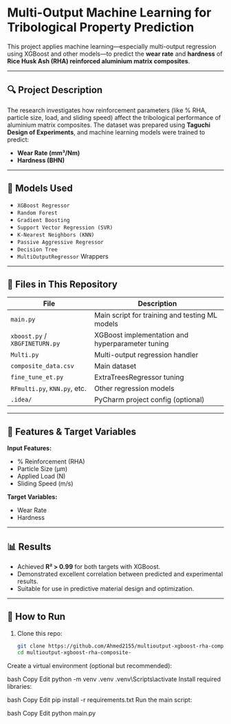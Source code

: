 # Multi-Output Machine Learning for Tribological Property Prediction

This project applies machine learning—especially multi-output regression using XGBoost and other models—to predict the **wear rate** and **hardness** of **Rice Husk Ash (RHA) reinforced aluminium matrix composites**.

---

## 🔍 Project Description

The research investigates how reinforcement parameters (like % RHA, particle size, load, and sliding speed) affect the tribological performance of aluminium matrix composites. The dataset was prepared using **Taguchi Design of Experiments**, and machine learning models were trained to predict:

- **Wear Rate (mm³/Nm)**
- **Hardness (BHN)**

---

## 🧠 Models Used

- `XGBoost Regressor`
- `Random Forest`
- `Gradient Boosting`
- `Support Vector Regression (SVR)`
- `K-Nearest Neighbors (KNN)`
- `Passive Aggressive Regressor`
- `Decision Tree`
- `MultiOutputRegressor` Wrappers

---

## 📂 Files in This Repository

| File | Description |
|------|-------------|
| `main.py` | Main script for training and testing ML models |
| `xboost.py` / `XBGFINETURN.py` | XGBoost implementation and hyperparameter tuning |
| `Multi.py` | Multi-output regression handler |
| `composite_data.csv` | Main dataset |
| `fine_tune_et.py` | ExtraTreesRegressor tuning |
| `RFmulti.py`, `KNN.py`, etc. | Other regression models |
| `.idea/` | PyCharm project config (optional) |

---

## 🧪 Features & Target Variables

**Input Features:**
- % Reinforcement (RHA)
- Particle Size (µm)
- Applied Load (N)
- Sliding Speed (m/s)

**Target Variables:**
- Wear Rate
- Hardness

---

## 📊 Results

- Achieved **R² > 0.99** for both targets with XGBoost.
- Demonstrated excellent correlation between predicted and experimental results.
- Suitable for use in predictive material design and optimization.

---

## 📌 How to Run

1. Clone this repo:
   ```bash
   git clone https://github.com/Ahmed2155/multioutput-xgboost-rha-composite-.git
   cd multioutput-xgboost-rha-composite-
Create a virtual environment (optional but recommended):

bash
Copy
Edit
python -m venv .venv
.venv\Scripts\activate
Install required libraries:

bash
Copy
Edit
pip install -r requirements.txt
Run the main script:

bash
Copy
Edit
python main.py

